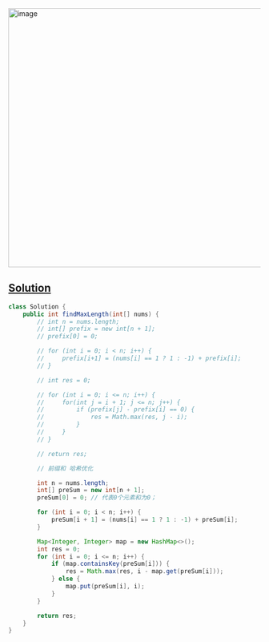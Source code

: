 <img width="517" alt="image" src="https://github.com/kkkkevx/DSA2/assets/108632304/e2c264ea-cee0-48e4-a5d6-72cea580e8c4">

## [Solution](https://leetcode.cn/problems/contiguous-array/description/)

```java
class Solution {
    public int findMaxLength(int[] nums) {
        // int n = nums.length;
        // int[] prefix = new int[n + 1];
        // prefix[0] = 0;

        // for (int i = 0; i < n; i++) {
        //     prefix[i+1] = (nums[i] == 1 ? 1 : -1) + prefix[i];
        // }

        // int res = 0;

        // for (int i = 0; i <= n; i++) {
        //     for(int j = i + 1; j <= n; j++) {
        //         if (prefix[j] - prefix[i] == 0) {
        //             res = Math.max(res, j - i);
        //         }
        //     }
        // }

        // return res;

        // 前缀和 哈希优化

        int n = nums.length;
        int[] preSum = new int[n + 1];
        preSum[0] = 0; // 代表0个元素和为0；

        for (int i = 0; i < n; i++) {
            preSum[i + 1] = (nums[i] == 1 ? 1 : -1) + preSum[i];
        }

        Map<Integer, Integer> map = new HashMap<>();
        int res = 0;
        for (int i = 0; i <= n; i++) {
            if (map.containsKey(preSum[i])) {
                res = Math.max(res, i - map.get(preSum[i]));
            } else {
                map.put(preSum[i], i);
            }
        }

        return res;
    }
}
```
